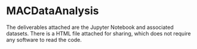 # MACDataAnalysis
The deliverables attached are the Jupyter Notebook and associated datasets. There is a HTML file attached for sharing, which does not require any software to read the code.
